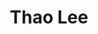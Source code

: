 ---
layout: album_gallery
resource: instagram
title: "Thao Lee"
description: "Instagram albums of Thao Lee</br>. Username: thao2909"
active: gallery
images:
- image_path: /thao2909/1/20230706_143059_489627993_3613065812171791_9005273581890921950_n.jpg
  gallery-folder: /gallery/thao2909/1/
  gallery-name: 1
  gallery-date: April 2025
- image_path: /thao2909/2/20231212_223406_410427174_3148120558666321_10375558031233951_n.jpg
  gallery-folder: /gallery/thao2909/2/
  gallery-name: 2
  gallery-date: April 2025
- image_path: /thao2909/3/20250314_173349_484489724_18490386781065304_6248796956092873460_n.jpg
  gallery-folder: /gallery/thao2909/3/
  gallery-name: 3
  gallery-date: April 2025
---